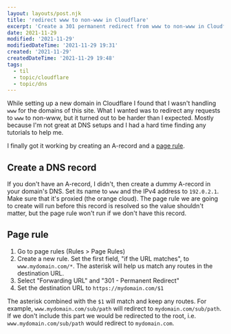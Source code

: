 ```yaml
---
layout: layouts/post.njk
title: 'redirect www to non-www in Cloudflare'
excerpt: 'Create a 301 permanent redirect from www to non-www in Cloudflare'
date: 2021-11-29
modified: '2021-11-29'
modifiedDateTime: '2021-11-29 19:31'
created: '2021-11-29'
createdDateTime: '2021-11-29 19:48'
tags:
  - til
  - topic/cloudflare
  - topic/dns
---
```


While setting up a new domain in Cloudflare I found that I wasn't handling `www` for the domains of this site. What I wanted was to
redirect any requests to `www` to non-www, but it turned out to be harder than I
expected. Mostly because I'm not great at DNS setups and I had a hard time
finding any tutorials to help me.

I finally got it working by creating an A-record and a [page rule](https://www.cloudflare.com/features-page-rules/).

## Create a DNS record

If you don't have an A-record, I didn't, then create a dummy A-record in your domain's DNS. Set its name to `www` and
the IPv4 address to `192.0.2.1`. Make sure that it's proxied (the orange
cloud). The page rule we are going to create will run before this record is
resolved so the value shouldn't matter, but the page rule won't run if we don't have this record.

## Page rule

1. Go to page rules (Rules > Page Rules)
1. Create a new rule. Set the first field, "if the URL
   matches", to `www.mydomain.com/*`. The asterisk will help us match any
   routes in the destination URL.
1. Select "Forwarding URL" and "301 - Permanent Redirect"
1. Set the destination URL to `https://mydomain.com/$1`

The asterisk combined with the `$1` will match and keep any routes. For example, `www.mydomain.com/sub/path` will redirect to `mydomain.com/sub/path`. If we don't include this part we would be redirected to the root, i.e. `www.mydomain.com/sub/path` would redirect to `mydomain.com`.
